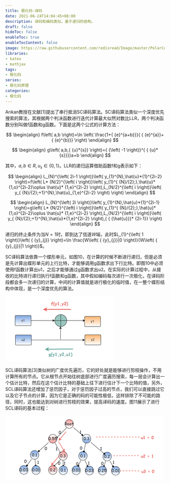 ```yaml
---
title: 极化码-译码
date: 2021-06-24T14:04:45+08:00
description: 译码和编码类似，基于递归的结构。
draft: false
hideToc: false
enableToc: true
enableTocContent: false
image: https://raw.githubusercontent.com/redisread/Image/master/PolarCode/Decode/Decode-File.png
libraries:
- katex
- mathjax
tags:
- 极化码
series:
- 极化码原理
categories:
- 极化码
---
```




Arıkan教授在文献[1]提出了串行抵消SC译码算法。SC译码算法类似一个深度优先搜索的算法，其根据两个判决函数进行迭代计算最大似然对数比LLR，两个判决函数分别叫做f函数和g函数。下面是这两个公式的计算方法：

$$
\begin{align}
f\left( a,b \right)=\ln \left( \frac{1+{ {e}^{a+b}}}{ { {e}^{a}}+{ {e}^{b}}} \right)
\end{align}
$$


$$
\begin{align}
g\left( a,b,{ {u}*{s}} \right)={ {\left( -1 \right)}^{ { {u}* {s}}}}a+b
\end{align}
$$


其中，$a,b\in R,{ {u}_{s}}\in \left\{ 0,1 \right\}$。LLR的递归运算借助函数f和g表示如下：

$$
\begin{align}
L_{N}^{\left( 2i-1 \right)}\left( y_{1}^{N},\hat{u}*{1}^{2i-2} \right)=f\left( L* {N/2}^{\left( i \right)}\left( y_{1}^{ {N}/{2};},\hat{u}*{1,o}^{2i-2}\oplus \hat{u}* {1,e}^{2i-2} \right),L_{N/2}^{\left( i \right)}\left( y_{ {N}/{2};+1}^{N},\hat{u}_{1,e}^{2i-2} \right) \right)
\end{align}
$$


$$
\begin{align}
L_{N}^{\left( 2i \right)}\left( y_{1}^{N},\hat{u}*{1}^{2i-1} \right)=g\left( L* {N/2}^{\left( i \right)}\left( y_{1}^{ {N}/{2};},\hat{u}*{1,o}^{2i-2}\oplus \hat{u}* {1,e}^{2i-2} \right),L_{N/2}^{\left( i \right)}\left( y_{ {N}/{2};+1}^{N},\hat{u}*{1,e}^{2i-2} \right),{ { {\hat{u}}}* {2i-1}} \right)
\end{align}
$$


递归的终止条件为当$N=1$时，即到达了信道$W$端，此时$L_{1}^{\left( 1 \right)}\left( { {y}_{j}} \right)=\ln \frac{W\left( { {y}_{j}}|0 \right)}{W\left( { {y}_{j}}|1 \right)}$。


SC译码算法依靠一个蝶形单元，如图10，在计算的时候不断进行递归，但是必须是先计算出蝶形单元的上行比特，才能够调用g函数求出下行比特。即图10中必须使用f函数计算出u1，之后才能够通过g函数求出u2。在实际的计算过程中，从接收的比特进行递归执行f函数和g函数，其中假如编码每次进行一次极化，在译码阶段都会多一次递归的计算，中间的计算值就是进行极化的临时值，在一整个蝶形结构中体现，是一个深度优先的算法。

![蝶形结构](https://raw.githubusercontent.com/redisread/Image/master/PolarCode/Decode/Butterfly_structure.png)

SCL译码算法[3]类似树的广度优先遍历，它的好处就是能够进行剪枝操作，不用计算所有的节点。它从根节点开始往树底部进行广度遍历搜索，每一层会计算出一个估计比特，然后在这个估计比特的基础上往下进行估计下一个比特的值，另外，SCL译码算法还增加了惩罚因子，对于惩罚因子过高的节点，我们可以直接跳过它以及它子节点的计算，因为它是正确的码的可能性极低，这样排除了不可能的路径，同时，这也能达到对树进行剪枝的效果，提高译码的速度。图11展示了进行SCL译码的基本过程：

![](https://raw.githubusercontent.com/redisread/Image/master/PolarCode/Decode/SCL.png)

